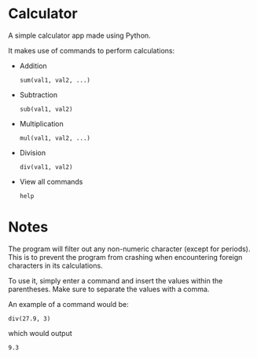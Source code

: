 # Calculator
A simple calculator app made using Python.

It makes use of commands to perform calculations:

* Addition

  `sum(val1, val2, ...)`

* Subtraction

  `sub(val1, val2)`

* Multiplication

  `mul(val1, val2, ...)`

* Division

  `div(val1, val2)`

* View all commands

  `help`

Notes
======
The program will filter out any non-numeric character (except for periods). This is to prevent the program from crashing when encountering foreign characters in its calculations.

To use it, simply enter a command and insert the values within the parentheses. Make sure to separate the values with a comma.

An example of a command would be:

`div(27.9, 3)`

which would output

`9.3`

